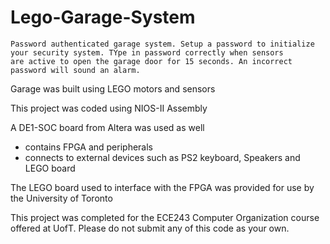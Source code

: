 # Lego-Garage-System
```
Password authenticated garage system. Setup a password to initialize your security system. TYpe in password correctly when sensors
are active to open the garage door for 15 seconds. An incorrect password will sound an alarm.
```
Garage was built using LEGO motors and sensors

This project was coded using NIOS-II Assembly

A DE1-SOC board from Altera was used as well
* contains FPGA and peripherals
* connects to external devices such as PS2 keyboard, Speakers and LEGO board

The LEGO board used to interface with the FPGA was provided for use by the University of Toronto

This project was completed for the ECE243 Computer Organization course offered at UofT. Please do not submit any of this code as your own.
